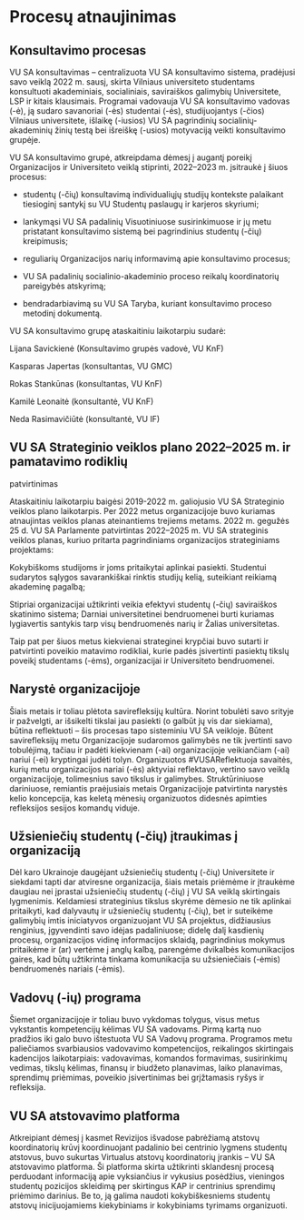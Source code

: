# Procesų atnaujinimas

## Konsultavimo procesas

VU SA konsultavimas – centralizuota VU SA konsultavimo sistema,
pradėjusi savo veiklą 2022 m. sausį, skirta Vilniaus universiteto
studentams konsultuoti akademiniais, socialiniais, saviraiškos galimybių
Universitete, LSP ir kitais klausimais. Programai vadovauja VU SA
konsultavimo vadovas (-ė), ją sudaro savanoriai (-ės) studentai (-ės),
studijuojantys (-čios) Vilniaus universitete, išlaikę (-iusios) VU SA
pagrindinių socialinių-akademinių žinių testą bei išreiškę (-usios)
motyvaciją veikti konsultavimo grupėje.

VU SA konsultavimo grupė, atkreipdama dėmesį į augantį poreikį
Organizacijos ir Universiteto veiklą stiprinti, 2022–2023 m. įsitraukė
į šiuos procesus:

- studentų (-čių) konsultavimą individualiųjų studijų kontekste
    palaikant tiesioginį santykį su VU Studentų paslaugų ir karjeros
    skyriumi;

- lankymąsi VU SA padalinių Visuotiniuose susirinkimuose ir jų metu
    pristatant konsultavimo sistemą bei pagrindinius studentų (-čių)
    kreipimusis;

- reguliarių Organizacijos narių informavimą apie konsultavimo
    procesus;

- VU SA padalinių socialinio-akademinio proceso reikalų koordinatorių
    pareigybės atskyrimą;

- bendradarbiavimą su VU SA Taryba, kuriant konsultavimo proceso
    metodinį dokumentą.

VU SA konsultavimo grupę ataskaitiniu laikotarpiu sudarė:

Lijana Savickienė (Konsultavimo grupės vadovė, VU KnF)

Kasparas Japertas (konsultantas, VU GMC)

Rokas Stankūnas (konsultantas, VU KnF)

Kamilė Leonaitė (konsultantė, VU KnF)

Neda Rasimavičiūtė (konsultantė, VU IF)

## VU SA Strateginio veiklos plano 2022–2025 m. ir pamatavimo rodiklių

patvirtinimas

Ataskaitiniu laikotarpiu baigėsi 2019-2022 m. galiojusio VU SA
Strateginio veiklos plano laikotarpis. Per 2022 metus organizacijoje
buvo kuriamas atnaujintas veiklos planas ateinantiems trejiems metams.
2022 m. gegužės 25 d. VU SA Parlamente patvirtintas 2022–2025 m. VU SA
strateginis veiklos planas, kuriuo pritarta pagrindiniams organizacijos
strateginiams projektams:

Kokybiškoms studijoms ir joms pritaikytai aplinkai pasiekti. Studentui
sudarytos sąlygos savarankiškai rinktis studijų kelią, suteikiant
reikiamą akademinę pagalbą;

Stipriai organizacijai užtikrinti veikia efektyvi studentų (-čių)
saviraiškos skatinimo sistema; Darniai universitetinei bendruomenei
burti kuriamas lygiavertis santykis tarp visų bendruomenės narių ir
Žalias universitetas.

Taip pat per šiuos metus kiekvienai strateginei krypčiai buvo sutarti ir
patvirtinti poveikio matavimo rodikliai, kurie padės įsivertinti
pasiektų tikslų poveikį studentams (-ėms), organizacijai ir Universiteto
bendruomenei.

## Narystė organizacijoje

Šiais metais ir toliau plėtota savirefleksijų kultūra. Norint tobulėti
savo srityje ir pažvelgti, ar išsikelti tikslai jau pasiekti (o galbūt
jų vis dar siekiama), būtina reflektuoti – šis procesas tapo sisteminiu
VU SA veikloje. Būtent savirefleksijų metu Organizacijoje sudaromos
galimybės ne tik įvertinti savo tobulėjimą, tačiau ir padėti kiekvienam
(-ai) organizacijoje veikiančiam (-ai) nariui (-ei) kryptingai judėti
tolyn. Organizuotos #VUSAReflektuoja savaitės, kurių metu organizacijos
nariai (-ės) aktyviai reflektavo, vertino savo veiklą organizacijoje,
tolimesnius savo tikslus ir galimybes. Struktūriniuose dariniuose,
remiantis praėjusiais metais Organizacijoje patvirtinta narystės kelio
koncepcija, kas keletą mėnesių organizuotos didesnės apimties
refleksijos sesijos komandų viduje.

## Užsieniečių studentų (-čių) įtraukimas į organizaciją

Dėl karo Ukrainoje daugėjant užsieniečių studentų (-čių) Universitete ir
siekdami tapti dar atviresne organizacija, šiais metais priėmėme ir
įtraukėme daugiau nei įprastai užsieniečių studentų (-čių) į VU SA
veiklą skirtingais lygmenimis. Keldamiesi strateginius tikslus skyrėme
dėmesio ne tik aplinkai pritaikyti, kad dalyvautų ir užsieniečių
studentų (-čių), bet ir suteikėme galimybių imtis iniciatyvos
organizuojant VU SA projektus, didžiausius renginius, įgyvendinti savo
idėjas padaliniuose; didelę dalį kasdienių procesų, organizacijos vidinę
informacijos sklaidą, pagrindinius mokymus pritaikėme ir (ar) vertėme į
anglų kalbą, parengėme dvikalbės komunikacijos gaires, kad būtų
užtikrinta tinkama komunikacija su užsieniečiais (-ėmis) bendruomenės
nariais (-ėmis).

## Vadovų (-ių) programa

Šiemet organizacijoje ir toliau buvo vykdomas tolygus, visus metus
vykstantis kompetencijų kėlimas VU SA vadovams. Pirmą kartą nuo pradžios
iki galo buvo ištestuota VU SA Vadovų programa. Programos metu
paliečiamos svarbiausios vadovavimo kompetencijos, reikalingos
skirtingais kadencijos laikotarpiais: vadovavimas, komandos formavimas,
susirinkimų vedimas, tikslų kėlimas, finansų ir biudžeto planavimas,
laiko planavimas, sprendimų priėmimas, poveikio įsivertinimas bei
grįžtamasis ryšys ir refleksija.

## VU SA atstovavimo platforma

Atkreipiant dėmesį į kasmet Revizijos išvadose pabrėžiamą atstovų
koordinatorių krūvį koordinuojant padalinio bei centrinio lygmens
studentų atstovus, buvo sukurtas Virtualus atstovų koordinatorių įrankis
– VU SA atstovavimo platforma. Ši platforma skirta užtikrinti
sklandesnį procesą perduodant informaciją apie vyksiančius ir vykusius
posėdžius, vieningos studentų pozicijos skleidimą per skirtingus KAP ir
centrinius sprendimų priėmimo darinius. Be to, ją galima naudoti
kokybiškesniems studentų atstovų inicijuojamiems kiekybiniams ir
kokybiniams tyrimams organizuoti.

<!-- ## VU SA darbo reglamento atnaujinimas

Šios kadencijos Parlamente atnaujintas VU SA Darbo reglamentas. Jame
numatyti darbo organizavimo pasitelkiant elektronines ryšio priemones
principai, patikslinti narių sąrašo apskaitos terminai, atsisakyta
perteklinių narių apskaitos veiksmų, susijusių su asmens duomenų rinkimu
ir saugojimu, Darbo reglamente aprašytas VU SA savanorių statusas, su
tuo susijusios teisės bei pareigos, įtrauktas Institucinio stiprinimo
fondas, aprašyti jo įgaliojimai ir statusas organizacijoje bei
patikslinta Studentų atstovų (-ių) Senate rinkimo tvarka – iš Darbo
reglamento perkeliant ir papildant rinkimų nuostatas atskirame
dokumente. -->
